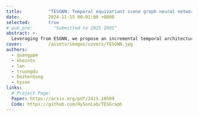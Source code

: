 ```yaml
---
title:          "TESGNN: Temporal equivariant scene graph neural networks for efficient and robust multi-view 3d scene understanding"
date:           2024-11-15 00:01:00 +0800
selected:       true
# pub_pre:        "Submitted to 2025 IROS"
abstract: >-
  Leveraging from ESGNN, we propose an incremental temporal architecture to fuse local scene graphs into a single global graph representation.  
cover:          /assets/images/covers/TESGNN.jpg
authors:
  - quangppm
  - khointn
  - lan
  - truongdo
  - DezhenSong
  - hyson
links:
  # Project Page: 
  Paper: https://arxiv.org/pdf/2411.10509
  Code: https://github.com/HySonLab/TESGraph
---
```

